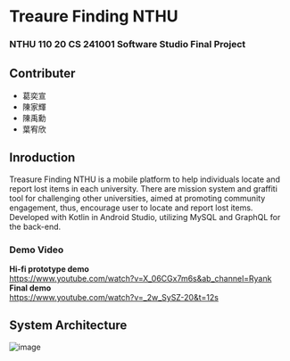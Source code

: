 # Treaure Finding NTHU

### NTHU 110 20 CS 241001 Software Studio Final Project

## Contributer
* 葛奕宣
* 陳家輝
* 陳禹勳
* 葉宥欣
## Inroduction
Treasure Finding NTHU is a mobile platform to help individuals locate and report lost items in each university.
There are mission system and graffiti tool for challenging other universities, aimed at promoting community engagement, thus, encourage user to locate and report lost items.
Developed with Kotlin in Android Studio, utilizing MySQL and GraphQL for the back-end.
### Demo Video
<b>Hi-fi prototype demo</b> <br>
https://www.youtube.com/watch?v=X_06CGx7m6s&ab_channel=Ryank <br>
<b>Final demo</b> <br>
https://www.youtube.com/watch?v=_2w_SySZ-20&t=12s
## System Architecture
![image](https://user-images.githubusercontent.com/74304456/232303625-eff86268-837d-420c-9602-17ac139c6e18.png)
